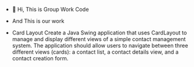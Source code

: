 - 👋 Hi, This is Group Work Code

- And This is our work

- Card Layout
Create a Java Swing application that uses CardLayout to manage and display different views of a simple contact management system. The application should allow users to navigate between three different views (cards): a contact list, a contact details view, and a contact creation form.

<!---
Bader202code/Bader202code is a ✨ special ✨ repository because its `README.md` (this file) appears on your GitHub profile.
You can click the Preview link to take a look at your changes.
--->
